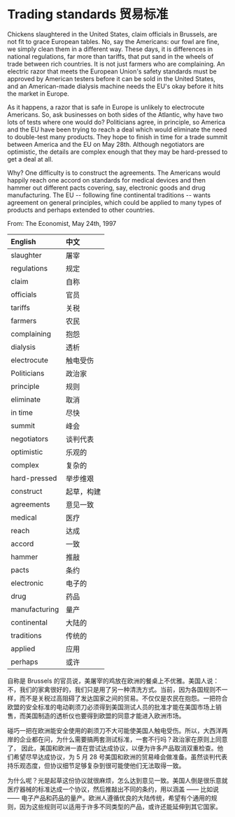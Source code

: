 # Trading standards 贸易标准

Chickens slaughtered in the United States, claim officials in Brussels, are not fit to grace European tables. No, say the Americans: our fowl are fine, we simply clean them in a different way. These days, it is differences in national regulations, far more than tariffs, that put sand in the wheels of trade between rich countries. It is not just farmers who are complaining. An electric razor that meets the European Union's safety standards must be approved by American testers before it can be sold in the United States, and an American-made dialysis machine needs the EU's okay before it hits the market in Europe.

As it happens, a razor that is safe in Europe is unlikely to electrocute Americans. So, ask businesses on both sides of the Atlantic, why have two lots of tests where one would do? Politicians agree, in principle, so America and the EU have been trying to reach a deal which would eliminate the need to double-test many products. They hope to finish in time for a trade summit between America and the EU on May 28th. Although negotiators are optimistic, the details are complex enough that they may be hard-pressed to get a deal at all. 

Why? One difficulty is to construct the agreements. The Americans would happily reach one accord on standards for medical devices and then hammer out different pacts covering, say, electronic goods and drug manufacturing. The EU -- following fine continental traditions -- wants agreement on general principles, which could be applied to many types of products and perhaps extended to other countries.

From: The Economist, May 24th, 1997

|English|中文|
|:--|:--|
|slaughter|屠宰| 
|regulations|规定|
|claim|自称|
|officials|官员|
|tariffs|关税|
|farmers|农民|
|complaining|抱怨|
|dialysis|透析|
|electrocute|触电受伤|
|Politicians|政治家|
|principle|规则|
|eliminate|取消|
|in time|尽快|
|summit|峰会|
|negotiators|谈判代表|
|optimistic|乐观的|
|complex|复杂的|
|hard-pressed|举步维艰|
|construct|起草，构建|
|agreements|意见一致|
|medical|医疗|
|reach|达成|
|accord|一致|
|hammer|推敲|
|pacts|条约|
|electronic|电子的|
|drug|药品|
|manufacturing|量产|
|continental|大陆的|
|traditions|传统的|
|applied|应用|
|perhaps|或许|

自称是 Brussels 的官员说，美屠宰的鸡放在欧洲的餐桌上不优雅。美国人说：不，我们的家禽很好的，我们只是用了另一种清洗方式。当前，因为各国规则不一样，而不是关税过高阻碍了发达国家之间的贸易。不仅仅是农民在抱怨。一把符合欧盟的安全标准的电动剃须刀必须得到美国测试人员的批准才能在美国市场上销售，而美国制造的透析仪也要得到欧盟的同意才能进入欧洲市场。

碰巧一把在欧洲能安全使用的剃须刀不大可能使美国人触电受伤。所以，大西洋两岸的企业都在问，为什么需要搞两套测试标准，一套不行吗？政治家在原则上同意了， 因此，美国和欧洲一直在尝试达成协议，以便为许多产品取消双重检查。他们希望尽早达成协议，为 5 月 28 号美国和欧洲的贸易峰会做准备。虽然谈判代表持乐观态度，但协议细节足够复杂到很可能使他们无法取得一致。

为什么呢？光是起草这份协议就很麻烦，怎么达到意见一致。美国人倒是很乐意就医疗器械的标准达成一个协议，然后推敲出不同的条约，用以涵盖 —— 比如说 —— 电子产品和药品的量产。欧洲人遵循优良的大陆传统，希望有个通用的规则，因为这些规则可以适用于许多不同类型的产品，或许还能延伸到其它国家。